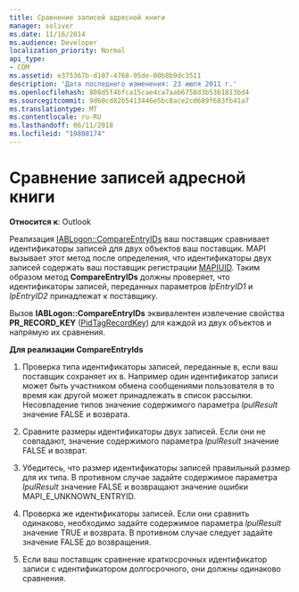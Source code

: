 ```yaml
---
title: Сравнение записей адресной книги
manager: soliver
ms.date: 11/16/2014
ms.audience: Developer
localization_priority: Normal
api_type:
- COM
ms.assetid: e375367b-d107-4768-95de-00b8b9dc3511
description: 'Дата последнего изменения: 23 июля 2011 г.'
ms.openlocfilehash: 808d5f4bfca15cae4ca7aab6758d3b5361813bd4
ms.sourcegitcommit: 9d60cd82b5413446e5bc8ace2cd689f683fb41a7
ms.translationtype: MT
ms.contentlocale: ru-RU
ms.lasthandoff: 06/11/2018
ms.locfileid: "19808174"
---
```

# <a name="comparing-address-book-entries"></a>Сравнение записей адресной книги

  
  
**Относится к**: Outlook 
  
Реализация [IABLogon::CompareEntryIDs](iablogon-compareentryids.md) ваш поставщик сравнивает идентификаторы записей для двух объектов ваш поставщик. MAPI вызывает этот метод после определения, что идентификаторы двух записей содержать ваш поставщик регистрации [MAPIUID](mapiuid.md). Таким образом метод **CompareEntryIDs** должны проверяет, что идентификаторы записей, переданных параметров _lpEntryID1_ и _lpEntryID2_ принадлежат к поставщику. 
  
Вызов **IABLogon::CompareEntryIDs** эквивалентен извлечение свойства **PR_RECORD_KEY** ([PidTagRecordKey](pidtagrecordkey-canonical-property.md)) для каждой из двух объектов и напрямую их сравнения.
  
 **Для реализации CompareEntryIds**
  
1. Проверка типа идентификаторы записей, переданные в, если ваш поставщик сохраняет их в. Например один идентификатор записи может быть участником обмена сообщениями пользователя в то время как другой может принадлежать в список рассылки. Несовпадение типов значение содержимого параметра _lpulResult_ значение FALSE и возврата. 
    
2. Сравните размеры идентификаторы двух записей. Если они не совпадают, значение содержимого параметра _lpulResult_ значение FALSE и возврат. 
    
3. Убедитесь, что размер идентификаторы записей правильный размер для их типа. В противном случае задайте содержимое параметра _lpulResult_ значение FALSE и возвращают значение ошибки MAPI_E_UNKNOWN_ENTRYID. 
    
4. Проверка же идентификаторы записей. Если они сравнить одинаково, необходимо задайте содержимое параметра _lpulResult_ значение TRUE и возврата. В противном случае следует задайте значение FALSE до возвращения. 
    
5. Если ваш поставщик сравнение краткосрочных идентификатор записи с идентификатором долгосрочного, они должны одинаково сравнения.
    

